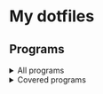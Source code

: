 # My dotfiles


## Programs

<details>
<summary>All programs</summary>
hypridle
hyprland
hyprlock
</details>

<details>
<summary>Covered programs</summary>

</details>
